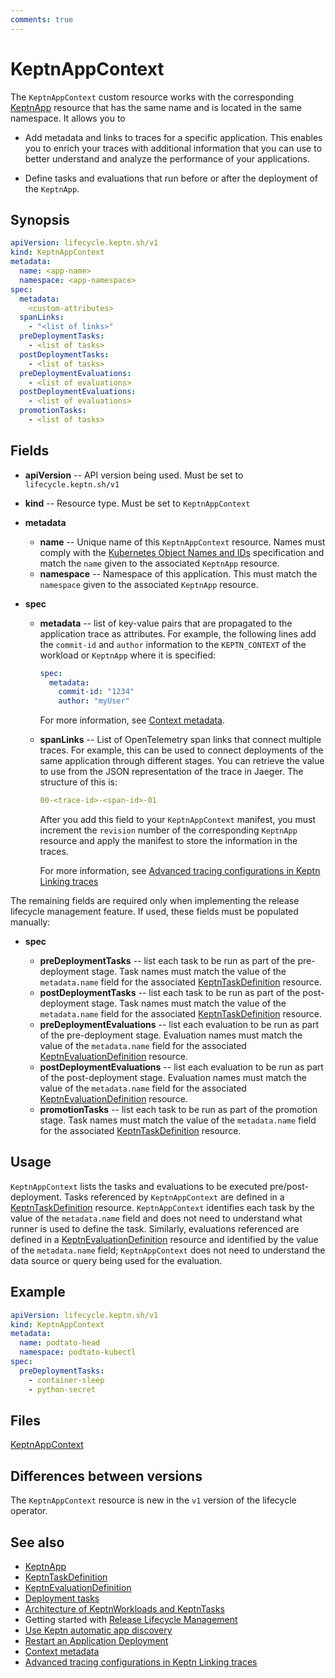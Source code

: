 ```yaml
---
comments: true
---
```


# KeptnAppContext

The `KeptnAppContext` custom resource works with the corresponding
[KeptnApp](app.md) resource
that has the same name and is located in the same namespace.
It allows you to

- Add metadata and links to traces for a specific application.
  This enables you to enrich your traces with additional information that
  you can use to better understand and analyze
  the performance of your applications.

- Define tasks and evaluations that run
  before or after the deployment of the `KeptnApp`.

## Synopsis

```yaml
apiVersion: lifecycle.keptn.sh/v1
kind: KeptnAppContext
metadata:
  name: <app-name>
  namespace: <app-namespace>
spec:
  metadata:
    <custom-attributes>
  spanLinks:
    - "<list of links>"
  preDeploymentTasks:
    - <list of tasks>
  postDeploymentTasks:
    - <list of tasks>
  preDeploymentEvaluations:
    - <list of evaluations>
  postDeploymentEvaluations:
    - <list of evaluations>
  promotionTasks:
    - <list of tasks>
```

## Fields

- **apiVersion** -- API version being used.
  Must be set to `lifecycle.keptn.sh/v1`
- **kind** -- Resource type.
  Must be set to `KeptnAppContext`

- **metadata**
    - **name** -- Unique name of this `KeptnAppContext` resource.
      Names must comply with the
      [Kubernetes Object Names and IDs](https://kubernetes.io/docs/concepts/overview/working-with-objects/names/#dns-subdomain-names)
      specification
      and match the `name` given to the associated `KeptnApp` resource.
    - **namespace** -- Namespace of this application.
      This must match the `namespace` given to the associated `KeptnApp` resource.
- **spec**
    - **metadata** -- list of key-value pairs
      that are propagated to the application trace as attributes.
      For example, the following lines add the `commit-id` and `author` information to the `KEPTN_CONTEXT`
      of the workload or `KeptnApp` where it is specified:

        ```yaml
        spec:
          metadata:
            commit-id: "1234"
            author: "myUser"
        ```

        For more information, see [Context metadata](../../guides/metadata.md).

    - **spanLinks** -- List of OpenTelemetry span links
      that connect multiple traces.
      For example, this can be used to connect deployments of the same application through different stages.
      You can retrieve the value to use from the JSON representation of the trace in Jaeger.
      The structure of this is:

        ```yaml
        00-<trace-id>-<span-id>-01
        ```

        After you add this field to your `KeptnAppContext` manifest, you must increment the `revision` number
        of the corresponding `KeptnApp` resource and apply the manifest to store the information in the traces.

        For more information, see
        [Advanced tracing configurations in Keptn Linking traces](../../guides/otel.md#advanced-tracing-configurations-in-keptn-linking-traces)

The remaining fields are required only when implementing the release lifecycle management feature.
If used, these fields must be populated manually:

- **spec**

    - **preDeploymentTasks** -- list each task
      to be run as part of the pre-deployment stage.
      Task names must match the value of the `metadata.name` field
      for the associated [KeptnTaskDefinition](taskdefinition.md) resource.
    - **postDeploymentTasks** -- list each task
      to be run as part of the post-deployment stage.
      Task names must match the value of the `metadata.name` field
      for the associated
      [KeptnTaskDefinition](taskdefinition.md)
      resource.
    - **preDeploymentEvaluations** -- list each evaluation to be run
      as part of the pre-deployment stage.
      Evaluation names must match the value of the `metadata.name` field
      for the associated
      [KeptnEvaluationDefinition](evaluationdefinition.md)
      resource.
    - **postDeploymentEvaluations** -- list each evaluation to be run
      as part of the post-deployment stage.
      Evaluation names must match the value of the `metadata.name` field
      for the associated [KeptnEvaluationDefinition](evaluationdefinition.md)
      resource.
    - **promotionTasks** -- list each task
      to be run as part of the promotion stage.
      Task names must match the value of the `metadata.name` field
      for the associated [KeptnTaskDefinition](taskdefinition.md) resource.

## Usage

`KeptnAppContext` lists the tasks and evaluations to be executed pre/post-deployment.
Tasks referenced by `KeptnAppContext` are defined in a [KeptnTaskDefinition](taskdefinition.md) resource.
`KeptnAppContext` identifies each task by the value of the `metadata.name` field
and does not need to understand what runner is used to define the task.
Similarly, evaluations referenced are defined in a [KeptnEvaluationDefinition](evaluationdefinition.md)
resource and identified by the value of the `metadata.name` field;
`KeptnAppContext` does not need to understand the data source or query being used for the evaluation.

## Example

```yaml
apiVersion: lifecycle.keptn.sh/v1
kind: KeptnAppContext
metadata:
  name: podtato-head
  namespace: podtato-kubectl
spec:
  preDeploymentTasks:
    - container-sleep
    - python-secret
```

## Files

[KeptnAppContext](../api-reference/lifecycle/v1/index.md#keptnappcontext)

## Differences between versions

The `KeptnAppContext` resource is new in the `v1` version of the lifecycle operator.

## See also

- [KeptnApp](app.md)
- [KeptnTaskDefinition](taskdefinition.md)
- [KeptnEvaluationDefinition](evaluationdefinition.md)
- [Deployment tasks](../../guides/tasks.md)
- [Architecture of KeptnWorkloads and KeptnTasks](../../components/lifecycle-operator/keptn-apps.md)
- Getting started with
  [Release Lifecycle Management](../../getting-started/lifecycle-management.md)
- [Use Keptn automatic app discovery](../../guides/auto-app-discovery.md)
- [Restart an Application Deployment](../../guides/restart-application-deployment.md)
- [Context metadata](../../guides/metadata.md)
- [Advanced tracing configurations in Keptn Linking traces](../../guides/otel.md#advanced-tracing-configurations-in-keptn-linking-traces)
